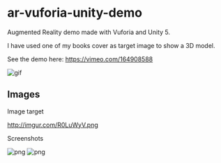 # ar-vuforia-unity-demo
Augmented Reality demo made with Vuforia and Unity 5.

I have used one of my books cover as target image to show a 3D model. 

See the demo here: https://vimeo.com/164908588

![gif](http://imgur.com/YhkwUeP.gif)

## Images

Image target

http://imgur.com/R0LuWyV.png

Screenshots

![png](http://imgur.com/uku5bJm.png) ![png](http://imgur.com/JPn2iPw.png)
